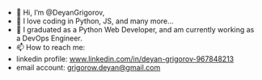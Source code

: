 - 👋 Hi, I’m @DeyanGrigorov,
- 👀 I love coding in Python, JS, and many more...
- 🌱 I graduated as a Python Web Developer, and am currently working as a DevOps Engineer.
- 📫 How to reach me: 
- linkedin profile: www.linkedin.com/in/deyan-grigorov-967848213
- email account: grigorow.deyan@gmail.com







<!---
DeyanGrigorov/DeyanGrigorov is a ✨ special ✨ repository because its `README.md` (this file) appears on your GitHub profile.
You can click the Preview link to take a look at your changes.
--->

